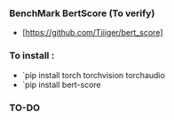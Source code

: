 ### BenchMark BertScore (To verify)
- [https://github.com/Tiiiger/bert_score]


### To install : 
- `pip install torch torchvision torchaudio
- `pip install bert-score


### TO-DO


